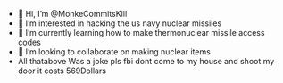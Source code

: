 - 👋 Hi, I’m @MonkeCommitsKill
- 👀 I’m interested in hacking the us navy nuclear missiles
- 🌱 I’m currently learning how to make thermonuclear missile access codes
- 💞️ I’m looking to collaborate on making nuclear items
- All thatabove Was a joke pls fbi dont come to my house and shoot my door it costs 569Dollars

<!---
MonkeCommitsKill/MonkeCommitsKill is a ✨ special ✨ repository because its `README.md` (this file) appears on your GitHub profile.
You can click the Preview link to take a look at your changes.
--->
